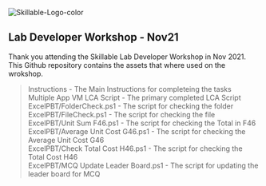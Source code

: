 ![Skillable-Logo-color](https://user-images.githubusercontent.com/18261777/142505445-6c9a025b-5349-4dc3-b42a-8734b9953ad5.jpg)

## Lab Developer Workshop - Nov21

Thank you attending the Skillable Lab Developer Workshop in Nov 2021.  This Github repository contains the assets that where used on the wrokshop.

> Instructions - The Main Instructions for completeing the tasks  
> Multiple App VM LCA Script - The primary completed LCA Script  
> ExcelPBT/FolderCheck.ps1 - The script for checking the folder  
> ExcelPBT/FileCheck.ps1 - The script for checking the file  
> ExcelPBT/Unit Sum F46.ps1 - The script for checking the Total in F46  
> ExcelPBT/Average Unit Cost G46.ps1 - The script for checking the Average Unit Cost G46  
> ExcelPBT/Check Total Cost H46.ps1 - The script for checking the Total Cost H46  
> ExcelPBT/MCQ Update Leader Board.ps1 - The script for updating the leader board for MCQ  
